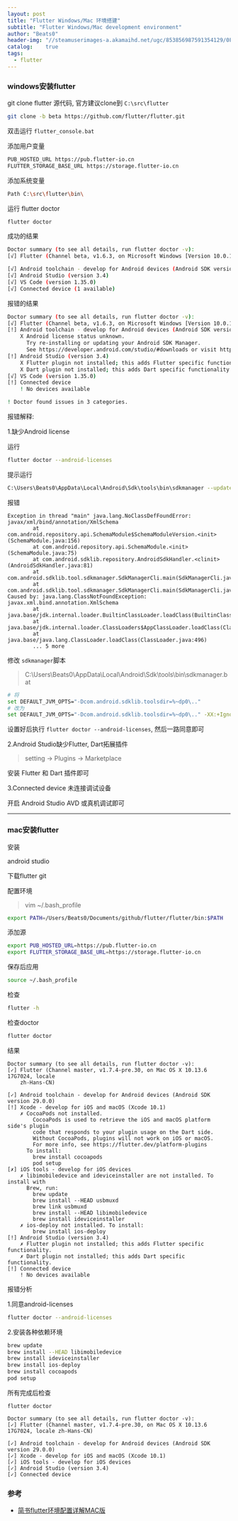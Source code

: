 ```yaml
---
layout: post
title: "Flutter Windows/Mac 环境搭建"
subtitle: "Flutter Windows/Mac development environment"
author: "Beats0"
header-img: "//steamuserimages-a.akamaihd.net/ugc/853856987591354129/0FEFBDB8B2D0F759625559B1D55979662A8CF28D/"
catalog:    true
tags:
  - flutter
---
```



### windows安装flutter

git clone flutter 源代码, 官方建议clone到 `C:\src\flutter`

```sh
git clone -b beta https://github.com/flutter/flutter.git
```

双击运行 `flutter_console.bat`

添加用户变量

```sh
PUB_HOSTED_URL https://pub.flutter-io.cn
FLUTTER_STORAGE_BASE_URL https://storage.flutter-io.cn
```

添加系统变量

```sh
Path C:\src\flutter\bin\
```

运行 flutter doctor

```sh
flutter doctor
```

成功的结果
```sh
Doctor summary (to see all details, run flutter doctor -v):
[√] Flutter (Channel beta, v1.6.3, on Microsoft Windows [Version 10.0.17134.765], locale zh-CN)

[√] Android toolchain - develop for Android devices (Android SDK version 28.0.3)
[√] Android Studio (version 3.4)
[√] VS Code (version 1.35.0)
[√] Connected device (1 available)
```

报错的结果
```sh
Doctor summary (to see all details, run flutter doctor -v):
[√] Flutter (Channel beta, v1.6.3, on Microsoft Windows [Version 10.0.17134.765], locale zh-CN)
[!] Android toolchain - develop for Android devices (Android SDK version 28.0.3)
    X Android license status unknown.
      Try re-installing or updating your Android SDK Manager.
      See https://developer.android.com/studio/#downloads or visit https://flutter.dev/setup/#android-setup for detailed instructions.
[!] Android Studio (version 3.4)
    X Flutter plugin not installed; this adds Flutter specific functionality.
    X Dart plugin not installed; this adds Dart specific functionality.
[√] VS Code (version 1.35.0)
[!] Connected device
    ! No devices available

! Doctor found issues in 3 categories.
```

报错解释:

1.缺少Android license

运行
```sh
flutter doctor --android-licenses
```

提示运行
```sh
C:\Users\Beats0\AppData\Local\Android\Sdk\tools\bin\sdkmanager --update
```

报错
```
Exception in thread "main" java.lang.NoClassDefFoundError: javax/xml/bind/annotation/XmlSchema       
        at com.android.repository.api.SchemaModule$SchemaModuleVersion.<init>(SchemaModule.java:156) 
        at com.android.repository.api.SchemaModule.<init>(SchemaModule.java:75)                      
        at com.android.sdklib.repository.AndroidSdkHandler.<clinit>(AndroidSdkHandler.java:81)       
        at com.android.sdklib.tool.sdkmanager.SdkManagerCli.main(SdkManagerCli.java:73)              
        at com.android.sdklib.tool.sdkmanager.SdkManagerCli.main(SdkManagerCli.java:48)              
Caused by: java.lang.ClassNotFoundException: javax.xml.bind.annotation.XmlSchema                     
        at java.base/jdk.internal.loader.BuiltinClassLoader.loadClass(BuiltinClassLoader.java:582)   
        at java.base/jdk.internal.loader.ClassLoaders$AppClassLoader.loadClass(ClassLoaders.java:185)
        at java.base/java.lang.ClassLoader.loadClass(ClassLoader.java:496)                           
        ... 5 more                                                                                   
```
修改 `sdkmanager`脚本

> C:\Users\Beats0\AppData\Local\Android\Sdk\tools\bin\sdkmanager.bat

```sh
# 将
set DEFAULT_JVM_OPTS="-Dcom.android.sdklib.toolsdir=%~dp0\.."
# 改为
set DEFAULT_JVM_OPTS="-Dcom.android.sdklib.toolsdir=%~dp0\.." -XX:+IgnoreUnrecognizedVMOptions --add-modules java.se.ee
```

设置好后执行 `flutter doctor --android-licenses`, 然后一路同意即可


2.Android Studio缺少Flutter, Dart拓展插件

> setting -> Plugins -> Marketplace

安装 Flutter 和 Dart 插件即可

3.Connected device 未连接调试设备

开启 Android Studio AVD 或真机调试即可


-------------------------------------------------------------------------

### mac安装flutter

安装

android studio

下载flutter git

配置环境

> vim ~/.bash_profile

```sh
export PATH=/Users/Beats0/Documents/github/flutter/flutter/bin:$PATH
```

添加源

```sh
export PUB_HOSTED_URL=https://pub.flutter-io.cn
export FLUTTER_STORAGE_BASE_URL=https://storage.flutter-io.cn
```

保存后应用

```sh
source ~/.bash_profile
```

检查

```sh
flutter -h
```

检查doctor

```sh
flutter doctor
```

结果

```
Doctor summary (to see all details, run flutter doctor -v):
[✓] Flutter (Channel master, v1.7.4-pre.30, on Mac OS X 10.13.6 17G7024, locale
    zh-Hans-CN)
 
[✓] Android toolchain - develop for Android devices (Android SDK version 29.0.0)
[!] Xcode - develop for iOS and macOS (Xcode 10.1)
    ✗ CocoaPods not installed.
        CocoaPods is used to retrieve the iOS and macOS platform side's plugin
        code that responds to your plugin usage on the Dart side.
        Without CocoaPods, plugins will not work on iOS or macOS.
        For more info, see https://flutter.dev/platform-plugins
      To install:
        brew install cocoapods
        pod setup
[✗] iOS tools - develop for iOS devices
    ✗ libimobiledevice and ideviceinstaller are not installed. To install with
      Brew, run:
        brew update
        brew install --HEAD usbmuxd
        brew link usbmuxd
        brew install --HEAD libimobiledevice
        brew install ideviceinstaller
    ✗ ios-deploy not installed. To install:
        brew install ios-deploy
[!] Android Studio (version 3.4)
    ✗ Flutter plugin not installed; this adds Flutter specific functionality.
    ✗ Dart plugin not installed; this adds Dart specific functionality.
[!] Connected device
    ! No devices available
```

报错分析

1.同意android-licenses

```sh
flutter doctor --android-licenses
```

2.安装各种依赖环境

```sh
brew update
brew install --HEAD libimobiledevice
brew install ideviceinstaller
brew install ios-deploy
brew install cocoapods
pod setup
```

所有完成后检查

```
flutter doctor
```

```
Doctor summary (to see all details, run flutter doctor -v):
[✓] Flutter (Channel master, v1.7.4-pre.30, on Mac OS X 10.13.6 17G7024, locale zh-Hans-CN)
 
[✓] Android toolchain - develop for Android devices (Android SDK version 29.0.0)
[✓] Xcode - develop for iOS and macOS (Xcode 10.1)
[✓] iOS tools - develop for iOS devices
[✓] Android Studio (version 3.4)
[✓] Connected device
```


### 参考

 - [简书flutter环境配置详解MAC版](https://www.jianshu.com/p/b50a92afbef1)
